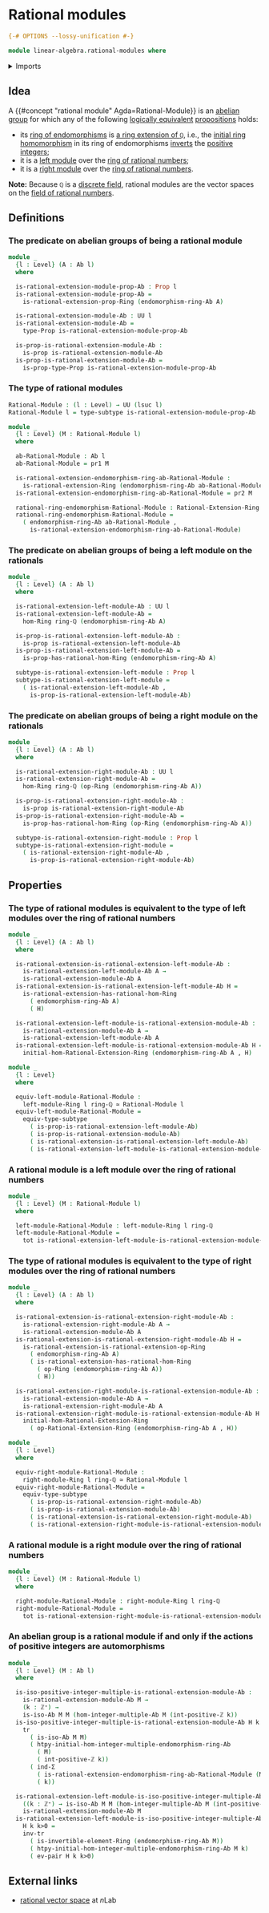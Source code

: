 # Rational modules

```agda
{-# OPTIONS --lossy-unification #-}

module linear-algebra.rational-modules where
```

<details><summary>Imports</summary>

```agda
open import elementary-number-theory.positive-integers
open import elementary-number-theory.ring-of-rational-numbers

open import foundation.dependent-pair-types
open import foundation.equivalences
open import foundation.function-types
open import foundation.functoriality-dependent-pair-types
open import foundation.logical-equivalences
open import foundation.propositions
open import foundation.subtypes
open import foundation.transport-along-identifications
open import foundation.universe-levels

open import group-theory.abelian-groups
open import group-theory.endomorphism-rings-abelian-groups
open import group-theory.homomorphisms-abelian-groups
open import group-theory.integer-multiples-of-elements-abelian-groups
open import group-theory.isomorphisms-abelian-groups

open import linear-algebra.left-modules-rings
open import linear-algebra.right-modules-rings

open import ring-theory.homomorphisms-rings
open import ring-theory.invertible-elements-rings
open import ring-theory.opposite-ring-extensions-rational-numbers
open import ring-theory.opposite-rings
open import ring-theory.ring-extensions-rational-numbers
open import ring-theory.rings
```

</details>

## Idea

A {{#concept "rational module" Agda=Rational-Module}} is an
[abelian group](group-theory.abelian-groups.md) for which any of the following
[logically equivalent](foundation.logical-equivalences.md)
[propositions](foundation.propositions.md) holds:

- its [ring of endomorphisms](group-theory.endomorphism-rings-abelian-groups.md)
  is [a ring extension of `ℚ`](ring-theory.ring-extensions-rational-numbers.md),
  i.e., the
  [initial ring homomorphism](elementary-number-theory.ring-of-integers.md) in
  its ring of endomorphisms [inverts](ring-theory.localizations-rings.md) the
  [positive integers](elementary-number-theory.positive-integers.md);
- it is a [left module](linear-algebra.left-modules-rings.md) over the
  [ring of rational numbers](elementary-number-theory.ring-of-rational-numbers.md);
- it is a [right module](linear-algebra.right-modules-rings.md) over the
  [ring of rational numbers](elementary-number-theory.ring-of-rational-numbers.md).

**Note:** Because `ℚ` is a
[discrete field](commutative-algebra.discrete-fields.md), rational modules are
the vector spaces on the
[field of rational numbers](elementary-number-theory.field-of-rational-numbers.md).

## Definitions

### The predicate on abelian groups of being a rational module

```agda
module _
  {l : Level} (A : Ab l)
  where

  is-rational-extension-module-prop-Ab : Prop l
  is-rational-extension-module-prop-Ab =
    is-rational-extension-prop-Ring (endomorphism-ring-Ab A)

  is-rational-extension-module-Ab : UU l
  is-rational-extension-module-Ab =
    type-Prop is-rational-extension-module-prop-Ab

  is-prop-is-rational-extension-module-Ab :
    is-prop is-rational-extension-module-Ab
  is-prop-is-rational-extension-module-Ab =
    is-prop-type-Prop is-rational-extension-module-prop-Ab
```

### The type of rational modules

```agda
Rational-Module : (l : Level) → UU (lsuc l)
Rational-Module l = type-subtype is-rational-extension-module-prop-Ab

module _
  {l : Level} (M : Rational-Module l)
  where

  ab-Rational-Module : Ab l
  ab-Rational-Module = pr1 M

  is-rational-extension-endomorphism-ring-ab-Rational-Module :
    is-rational-extension-Ring (endomorphism-ring-Ab ab-Rational-Module)
  is-rational-extension-endomorphism-ring-ab-Rational-Module = pr2 M

  rational-ring-endomorphism-Rational-Module : Rational-Extension-Ring l
  rational-ring-endomorphism-Rational-Module =
    ( endomorphism-ring-Ab ab-Rational-Module ,
      is-rational-extension-endomorphism-ring-ab-Rational-Module)
```

### The predicate on abelian groups of being a left module on the rationals

```agda
module _
  {l : Level} (A : Ab l)
  where

  is-rational-extension-left-module-Ab : UU l
  is-rational-extension-left-module-Ab =
    hom-Ring ring-ℚ (endomorphism-ring-Ab A)

  is-prop-is-rational-extension-left-module-Ab :
    is-prop is-rational-extension-left-module-Ab
  is-prop-is-rational-extension-left-module-Ab =
    is-prop-has-rational-hom-Ring (endomorphism-ring-Ab A)

  subtype-is-rational-extension-left-module : Prop l
  subtype-is-rational-extension-left-module =
    ( is-rational-extension-left-module-Ab ,
      is-prop-is-rational-extension-left-module-Ab)
```

### The predicate on abelian groups of being a right module on the rationals

```agda
module _
  {l : Level} (A : Ab l)
  where

  is-rational-extension-right-module-Ab : UU l
  is-rational-extension-right-module-Ab =
    hom-Ring ring-ℚ (op-Ring (endomorphism-ring-Ab A))

  is-prop-is-rational-extension-right-module-Ab :
    is-prop is-rational-extension-right-module-Ab
  is-prop-is-rational-extension-right-module-Ab =
    is-prop-has-rational-hom-Ring (op-Ring (endomorphism-ring-Ab A))

  subtype-is-rational-extension-right-module : Prop l
  subtype-is-rational-extension-right-module =
    ( is-rational-extension-right-module-Ab ,
      is-prop-is-rational-extension-right-module-Ab)
```

## Properties

### The type of rational modules is equivalent to the type of left modules over the ring of rational numbers

```agda
module _
  {l : Level} (A : Ab l)
  where

  is-rational-extension-is-rational-extension-left-module-Ab :
    is-rational-extension-left-module-Ab A →
    is-rational-extension-module-Ab A
  is-rational-extension-is-rational-extension-left-module-Ab H =
    is-rational-extension-has-rational-hom-Ring
      ( endomorphism-ring-Ab A)
      ( H)

  is-rational-extension-left-module-is-rational-extension-module-Ab :
    is-rational-extension-module-Ab A →
    is-rational-extension-left-module-Ab A
  is-rational-extension-left-module-is-rational-extension-module-Ab H =
    initial-hom-Rational-Extension-Ring (endomorphism-ring-Ab A , H)

module _
  {l : Level}
  where

  equiv-left-module-Rational-Module :
    left-module-Ring l ring-ℚ ≃ Rational-Module l
  equiv-left-module-Rational-Module =
    equiv-type-subtype
      ( is-prop-is-rational-extension-left-module-Ab)
      ( is-prop-is-rational-extension-module-Ab)
      ( is-rational-extension-is-rational-extension-left-module-Ab)
      ( is-rational-extension-left-module-is-rational-extension-module-Ab)
```

### A rational module is a left module over the ring of rational numbers

```agda
module _
  {l : Level} (M : Rational-Module l)
  where

  left-module-Rational-Module : left-module-Ring l ring-ℚ
  left-module-Rational-Module =
    tot is-rational-extension-left-module-is-rational-extension-module-Ab M
```

### The type of rational modules is equivalent to the type of right modules over the ring of rational numbers

```agda
module _
  {l : Level} (A : Ab l)
  where

  is-rational-extension-is-rational-extension-right-module-Ab :
    is-rational-extension-right-module-Ab A →
    is-rational-extension-module-Ab A
  is-rational-extension-is-rational-extension-right-module-Ab H =
    is-rational-extension-is-rational-extension-op-Ring
      ( endomorphism-ring-Ab A)
      ( is-rational-extension-has-rational-hom-Ring
        ( op-Ring (endomorphism-ring-Ab A))
        ( H))

  is-rational-extension-right-module-is-rational-extension-module-Ab :
    is-rational-extension-module-Ab A →
    is-rational-extension-right-module-Ab A
  is-rational-extension-right-module-is-rational-extension-module-Ab H =
    initial-hom-Rational-Extension-Ring
      ( op-Rational-Extension-Ring (endomorphism-ring-Ab A , H))

module _
  {l : Level}
  where

  equiv-right-module-Rational-Module :
    right-module-Ring l ring-ℚ ≃ Rational-Module l
  equiv-right-module-Rational-Module =
    equiv-type-subtype
      ( is-prop-is-rational-extension-right-module-Ab)
      ( is-prop-is-rational-extension-module-Ab)
      ( is-rational-extension-is-rational-extension-right-module-Ab)
      ( is-rational-extension-right-module-is-rational-extension-module-Ab)
```

### A rational module is a right module over the ring of rational numbers

```agda
module _
  {l : Level} (M : Rational-Module l)
  where

  right-module-Rational-Module : right-module-Ring l ring-ℚ
  right-module-Rational-Module =
    tot is-rational-extension-right-module-is-rational-extension-module-Ab M
```

### An abelian group is a rational module if and only if the actions of positive integers are automorphisms

```agda
module _
  {l : Level} (M : Ab l)
  where

  is-iso-positive-integer-multiple-is-rational-extension-module-Ab :
    is-rational-extension-module-Ab M →
    (k : ℤ⁺) →
    is-iso-Ab M M (hom-integer-multiple-Ab M (int-positive-ℤ k))
  is-iso-positive-integer-multiple-is-rational-extension-module-Ab H k =
    tr
      ( is-iso-Ab M M)
      ( htpy-initial-hom-integer-multiple-endomorphism-ring-Ab
        ( M)
        ( int-positive-ℤ k))
      ( ind-Σ
        ( is-rational-extension-endomorphism-ring-ab-Rational-Module (M , H))
        ( k))

  is-rational-extension-left-module-is-iso-positive-integer-multiple-Ab :
    ((k : ℤ⁺) → is-iso-Ab M M (hom-integer-multiple-Ab M (int-positive-ℤ k))) →
    is-rational-extension-module-Ab M
  is-rational-extension-left-module-is-iso-positive-integer-multiple-Ab
    H k k>0 =
    inv-tr
      ( is-invertible-element-Ring (endomorphism-ring-Ab M))
      ( htpy-initial-hom-integer-multiple-endomorphism-ring-Ab M k)
      ( ev-pair H k k>0)
```

## External links

- [rational vector space](https://ncatlab.org/nlab/show/rational+vector+space)
  at $n$Lab
